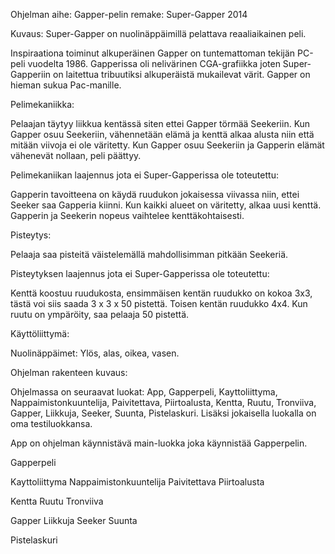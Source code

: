 ﻿Ohjelman aihe: Gapper-pelin remake: Super-Gapper 2014

Kuvaus: Super-Gapper on nuolinäppäimillä pelattava reaaliaikainen peli.

Inspiraationa toiminut alkuperäinen Gapper on tuntemattoman tekijän PC-peli vuodelta 1986. Gapperissa oli nelivärinen CGA-grafiikka joten Super-Gapperiin on laitettua tribuutiksi alkuperäistä mukailevat värit. Gapper on hieman sukua Pac-manille.

Pelimekaniikka:

Pelaajan täytyy liikkua kentässä siten ettei Gapper törmää Seekeriin. Kun Gapper osuu Seekeriin, vähennetään elämä ja kenttä alkaa alusta niin että mitään viivoja ei ole väritetty. Kun Gapper osuu Seekeriin ja Gapperin elämät vähenevät nollaan, peli päättyy.


Pelimekaniikan laajennus jota ei Super-Gapperissa ole toteutettu:

Gapperin tavoitteena on käydä ruudukon jokaisessa viivassa niin, ettei Seeker saa Gapperia kiinni. Kun kaikki alueet on väritetty, alkaa uusi kenttä. Gapperin ja Seekerin nopeus vaihtelee kenttäkohtaisesti.
 


Pisteytys: 

Pelaaja saa pisteitä väistelemällä mahdollisimman pitkään Seekeriä.

Pisteytyksen laajennus jota ei Super-Gapperissa ole toteutettu:

Kenttä koostuu ruudukosta, ensimmäisen kentän ruudukko on kokoa 3x3, tästä voi siis saada 3 x 3 x 50 pistettä.
Toisen kentän ruudukko 4x4. Kun ruutu on ympäröity, saa pelaaja 50 pistettä.



Käyttöliittymä:

Nuolinäppäimet: Ylös, alas, oikea, vasen.





Ohjelman rakenteen kuvaus:

Ohjelmassa on seuraavat luokat: 
App, Gapperpeli, Kayttoliittyma, Nappaimistonkuuntelija, Paivitettava, Piirtoalusta, Kentta, Ruutu, Tronviiva, Gapper, Liikkuja, Seeker, Suunta, Pistelaskuri. Lisäksi jokaisella luokalla on oma testiluokkansa.

App on ohjelman käynnistävä main-luokka joka käynnistää Gapperpelin.

Gapperpeli

Kayttoliittyma
Nappaimistonkuuntelija
Paivitettava
Piirtoalusta

Kentta
Ruutu
Tronviiva

Gapper
Liikkuja
Seeker
Suunta

Pistelaskuri
